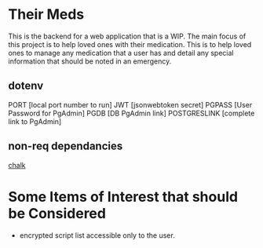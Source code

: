 # Their Meds
This is the backend for a web application that is a WIP.  The main focus of this project is to help loved ones with their medication.  This is to help loved ones to manage any medication that a user has and detail any special information that should be noted in an emergency.

## dotenv
PORT [local port number to run]
JWT [jsonwebtoken secret]
PGPASS [User Password for PgAdmin]
PGDB [DB PgAdmin link]
POSTGRESLINK [complete link to PgAdmin]

## non-req dependancies
[chalk](https://www.npmjs.com/package/chalk)

# Some Items of Interest that should be Considered
- encrypted script list accessible only to the user.